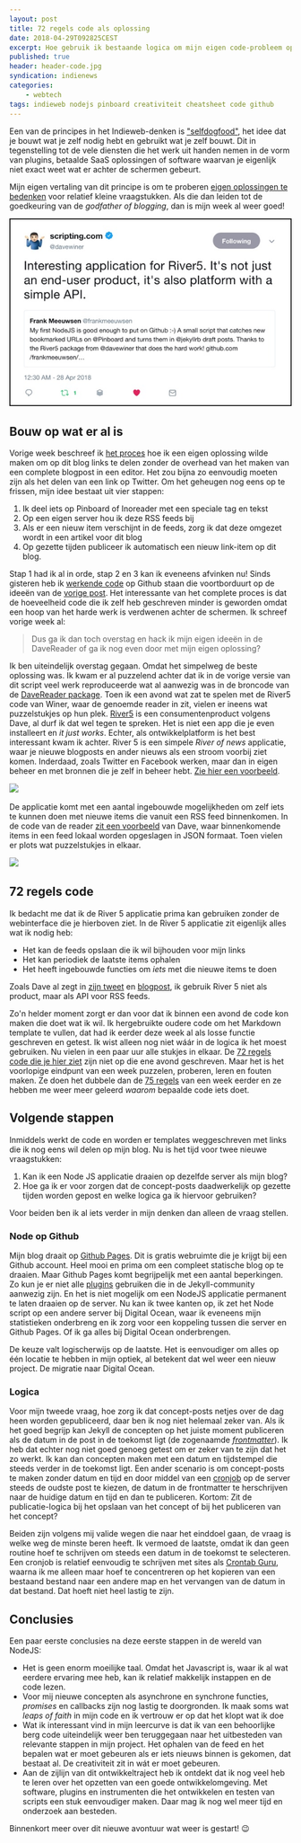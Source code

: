 ```yaml
---
layout: post
title: 72 regels code als oplossing
date: 2018-04-29T092825CEST
excerpt: Hoe gebruik ik bestaande logica om mijn eigen code-probleem op te lossen en wat heb ik er van geleerd?
published: true
header: header-code.jpg
syndication: indienews
categories: 
    - webtech
tags: indieweb nodejs pinboard creativiteit cheatsheet code github
---
```

Een van de principes in het Indieweb-denken is ["selfdogfood"](https://indieweb.org/selfdogfood), het idee dat je bouwt wat je zelf nodig hebt en gebruikt wat je zelf bouwt. Dit in tegenstelling tot de vele diensten die het werk uit handen nemen in de vorm van plugins, betaalde SaaS oplossingen of software waarvan je eigenlijk niet exact weet wat er achter de schermen gebeurt.

Mijn eigen vertaling van dit principe is om te proberen [eigen oplossingen te bedenken](https://github.com/frankmeeuwsen/diggingthelinks) voor relatief kleine vraagstukken. Als die dan leiden tot de goedkeuring van de *godfather of blogging*, dan is mijn week al weer goed!

![](../images/tweet-winer.jpg "tweet")

## Bouw op wat er al is
Vorige week beschreef ik [het proces](/dogfood/) hoe ik een eigen oplossing wilde maken om op dit blog links te delen zonder de overhead van het maken van een complete blogpost in een editor. Het zou bijna zo eenvoudig moeten zijn als het delen van een link op Twitter. Om het geheugen nog eens op te frissen, mijn idee bestaat uit vier stappen:

1. Ik deel iets op Pinboard of Inoreader met een speciale tag en tekst
2. Op een eigen server hou ik deze RSS feeds bij
3. Als er een nieuw item verschijnt in de feeds, zorg ik dat deze omgezet wordt in een artikel voor dit blog
4. Op gezette tijden publiceer ik automatisch een nieuw link-item op dit blog.

Stap 1 had ik al in orde, stap 2 en 3 kan ik eveneens afvinken nu! Sinds gisteren heb ik [werkende code](https://github.com/frankmeeuwsen/diggingthelinks) op Github staan die voortborduurt op de ideeën van de [vorige post](/dogfood/). Het interessante van het complete proces is dat de hoeveelheid code die ik zelf heb geschreven minder is geworden omdat een hoop van het harde werk is verdwenen achter de schermen. Ik schreef vorige week al:
> Dus ga ik dan toch overstag en hack ik mijn eigen ideeën in de DaveReader of ga ik nog even door met mijn eigen oplossing?

Ik ben uiteindelijk overstag gegaan. Omdat het simpelweg de beste oplossing was. Ik kwam er al puzzelend achter dat ik in de vorige versie van dit script veel werk reproduceerde wat al aanwezig was in de broncode van de [DaveReader package](https://github.com/scripting/reader). Toen ik een avond wat zat te spelen met de River5 code van Winer, waar de genoemde reader in zit, vielen er ineens wat puzzelstukjes op hun plek. [River5](https://github.com/scripting/river5) is een consumentenproduct volgens Dave, al durf ik dat wel tegen te spreken. Het is niet een app die je even installeert en _it just works_. Echter, als ontwikkelplatform is het best interessant kwam ik achter. River 5 is een simpele _River of news_ applicatie, waar je nieuwe blogposts en ander nieuws als een stroom voorbij ziet komen. Inderdaad, zoals Twitter en Facebook werken, maar dan in eigen beheer en met bronnen die je zelf in beheer hebt. [Zie hier een voorbeeld](http://radio3.io/rivers/).

![](https://screenshotscdn.firefoxusercontent.com/images/8dfc6366-abe1-4ff0-8579-46bde6ac6285.png)

De applicatie komt met een aantal ingebouwde mogelijkheden om zelf iets te kunnen doen met nieuwe items die vanuit een RSS feed binnenkomen. In de code van de reader [zit een voorbeeld](https://github.com/scripting/reader/tree/master/examples/feedFiler) van Dave, waar binnenkomende items in een feed lokaal worden opgeslagen in JSON formaat. Toen vielen er plots wat puzzelstukjes in elkaar. 

![](https://media.giphy.com/media/4jHXZ9aIKFaUM/giphy.gif)


## 72 regels code

Ik bedacht me dat ik de River 5 applicatie prima kan gebruiken zonder de webinterface die je hierboven ziet. In de River 5 applicatie zit eigenlijk alles wat ik nodig heb: 

* Het kan de feeds opslaan die ik wil bijhouden voor mijn links
* Het kan periodiek de laatste items ophalen
* Het heeft ingebouwde functies om _iets_ met die nieuwe items te doen

Zoals Dave al zegt in [zijn tweet](https://twitter.com/davewiner/status/989995345408135169) en [blogpost](http://scripting.com/2018/04/27.html#a225327), ik gebruik River 5 niet als product, maar als API voor RSS feeds. 

Zo'n helder moment zorgt er dan voor dat ik binnen een avond de code kon maken die doet wat ik wil. Ik hergebruikte oudere code om het Markdown template te vullen, dat had ik eerder deze week al als losse functie geschreven en getest. Ik wist alleen nog niet wáár in de logica ik het moest gebruiken. Nu vielen in een paar uur alle stukjes in elkaar. De [72 regels code die je hier ziet](https://github.com/frankmeeuwsen/diggingthelinks/blob/master/index.js) zijn niet op die ene avond geschreven. Maar het is het voorlopige eindpunt van een week puzzelen, proberen, leren en fouten maken. Ze doen het dubbele dan de [75 regels](https://github.com/frankmeeuwsen/pinboard/blob/master/index.js) van een week eerder en ze hebben me weer meer geleerd _waarom_ bepaalde code iets doet. 

## Volgende stappen

Inmiddels werkt de code en worden er templates weggeschreven met links die ik nog eens wil delen op mijn blog. Nu is het tijd voor twee nieuwe vraagstukken:

1. Kan ik een Node JS applicatie draaien op dezelfde server als mijn blog?
2. Hoe ga ik er voor zorgen dat de concept-posts daadwerkelijk op gezette tijden worden gepost en welke logica ga ik hiervoor gebruiken?

Voor beiden ben ik al iets verder in mijn denken dan alleen de vraag stellen. 

### Node op Github
Mijn blog draait op [Github Pages](https://pages.github.com/). Dit is gratis webruimte die je krijgt bij een Github account. Heel mooi en prima om een compleet statische blog op te draaien. Maar Github Pages komt begrijpelijk met een aantal beperkingen. Zo kun je er niet alle [plugins](http://planetjekyll.github.io/plugins/) gebruiken die in de Jekyll-community aanwezig zijn. En het is niet mogelijk om een NodeJS applicatie permanent te laten draaien op de server. Nu kan ik twee kanten op, ik zet het Node script op een andere server bij Digital Ocean, waar ik eveneens mijn statistieken onderbreng en ik zorg voor een koppeling tussen die server en Github Pages. Of ik ga alles bij Digital Ocean onderbrengen. 

De keuze valt logischerwijs op de laatste. Het is eenvoudiger om alles op één locatie te hebben in mijn optiek, al betekent dat wel weer een nieuw project. De migratie naar Digital Ocean.

### Logica
Voor mijn tweede vraag, hoe zorg ik dat concept-posts netjes over de dag heen worden gepubliceerd, daar ben ik nog niet helemaal zeker van. Als ik het goed begrijp kan Jekyll de concepten op het juiste moment publiceren als de datum in de post in de toekomst ligt (de zogenaamde [_frontmatter_](https://jekyllrb.com/docs/frontmatter/)). Ik heb dat echter nog niet goed genoeg getest om er zeker van te zijn dat het zo werkt. Ik kan dan concepten maken met een datum en tijdstempel die steeds verder in de toekomst ligt. 
Een ander scenario is om concept-posts te maken zonder datum en tijd en door middel van een [cronjob](https://nl.wikipedia.org/wiki/Cronjob) op de server steeds de oudste post te kiezen, de datum in de frontmatter te herschrijven naar de huidige datum en tijd en dan te publiceren. 
Kortom: Zit de publicatie-logica bij het opslaan van het concept of bij het publiceren van het concept?

Beiden zijn volgens mij valide wegen die naar het einddoel gaan, de vraag is welke weg de minste beren heeft. Ik vermoed de laatste, omdat ik dan geen routine hoef te schrijven om steeds een datum in de toekomst te selecteren. Een cronjob is relatief eenvoudig te schrijven met sites als [Crontab Guru](https://crontab.guru/every-1-hour), waarna ik me alleen maar hoef te concentreren op het kopieren van een bestaand bestand naar een andere map en het vervangen van de datum in dat bestand. Dat hoeft niet heel lastig te zijn.

## Conclusies

Een paar eerste conclusies na deze eerste stappen in de wereld van NodeJS:

* Het is geen enorm moeilijke taal. Omdat het Javascript is, waar ik al wat eerdere ervaring mee heb, kan ik relatief makkelijk instappen en de code lezen. 
* Voor mij nieuwe concepten als asynchrone en synchrone functies, _promises_ en callbacks zijn nog lastig te doorgronden. Ik maak soms wat _leaps of faith_ in mijn code en ik vertrouw er op dat het klopt wat ik doe
* Wat ik interessant vind in mijn leercurve is dat ik van een behoorlijke berg code uiteindelijk weer ben teruggegaan naar het uitbesteden van relevante stappen in mijn project. Het ophalen van de feed en het bepalen wat er moet gebeuren als er iets nieuws binnen is gekomen, dat bestaat al. De creativiteit zit in wát er moet gebeuren. 
* Aan de zijlijn van dit ontwikkeltraject heb ik ontdekt dat ik nog veel heb te leren over het opzetten van een goede ontwikkelomgeving. Met software, plugins en instrumenten die het ontwikkelen en testen van scripts een stuk eenvoudiger maken. Daar mag ik nog wel meer tijd en onderzoek aan besteden. 

Binnenkort meer over dit nieuwe avontuur wat weer is gestart! 😉